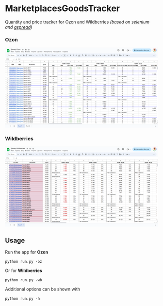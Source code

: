 # MarketplacesGoodsTracker

Quantity and price tracker for Ozon and Wildberries *(based on [selenium](https://github.com/SeleniumHQ/selenium)
and [gspread](https://github.com/burnash/gspread))*

### Ozon

![Ozon](images/ozon.png)

### Wildberries

![Wildberries](images/wildberries.png)


## Usage

Run the app for **Ozon**

```shell
python run.py -oz
```

Or for **Wildberries**

```shell
python run.py -wb
```

Additional options can be shown with

```shell
python run.py -h
```